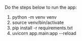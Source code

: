 Do the steps below to run the app:

1. python -m venv venv
2. source venv/bin/activate
3. pip install -r requirements.txt
4. uvicorn app.main:app --reload
